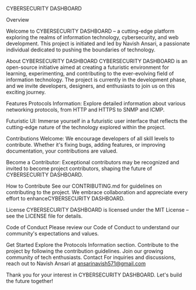 CYBERSECURITY DASHBOARD

Overview


Welcome to CYBERSECURITY DASHBOARD – a cutting-edge platform exploring the realms of information technology, cybersecurity, and web development. This project is initiated and led by Navish Ansari, a passionate individual dedicated to pushing the boundaries of technology.

About CYBERSECURITY DASHBOARD
CYBERSECURITY DASHBOARD is an open-source initiative aimed at creating a futuristic environment for learning, experimenting, and contributing to the ever-evolving field of information technology. The project is currently in the development phase, and we invite developers, designers, and enthusiasts to join us on this exciting journey.

Features
Protocols Information: Explore detailed information about various networking protocols, from HTTP and HTTPS to SNMP and ICMP.

Futuristic UI: Immerse yourself in a futuristic user interface that reflects the cutting-edge nature of the technology explored within the project.

Contributions Welcome: We encourage developers of all skill levels to contribute. Whether it's fixing bugs, adding features, or improving documentation, your contributions are valued.

Become a Contributor: Exceptional contributors may be recognized and invited to become project contributors, shaping the future of CYBERSECURITY DASHBOARD.

How to Contribute
See our CONTRIBUTING.md for guidelines on contributing to the project. We embrace collaboration and appreciate every effort to enhanceCYBERSECURITY DASHBOARD.

License
CYBERSECURITY DASHBOARD is licensed under the MIT License – see the LICENSE file for details.

Code of Conduct
Please review our Code of Conduct to understand our community's expectations and values.

Get Started
Explore the Protocols Information section.
Contribute to the project by following the contribution guidelines.
Join our growing community of tech enthusiasts.
Contact
For inquiries and discussions, reach out to Navish Ansari at ansarinavish571@gmail.com

Thank you for your interest in CYBERSECURITY DASHBOARD. Let's build the future together!
